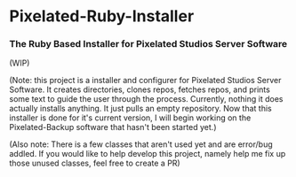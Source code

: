 # Pixelated-Ruby-Installer
### The Ruby Based Installer for Pixelated Studios Server Software

(WIP)

(Note: this project is a installer and configurer for Pixelated Studios Server Software. It creates directories, clones repos, fetches repos, and prints some text to guide the user through the process. Currently, nothing it does actually installs anything. It just pulls an empty repository. Now that this installer is done for it's current version, I will begin working on the Pixelated-Backup software that hasn't been started yet.)

(Also note: There is a few classes that aren't used yet and are error/bug addled. If you would like to help develop this project, namely help me fix up those unused classes, feel free to create a PR)
